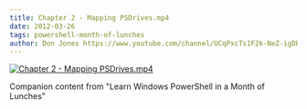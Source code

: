 ```yaml
---
title: Chapter 2 - Mapping PSDrives.mp4
date: 2012-03-26
tags: powershell-month-of-lunches
author: Don Jones https://www.youtube.com/channel/UCqPxcTs1F2k-NeZ-igDHvnQ
---
```


[![Chapter 2 - Mapping PSDrives.mp4](https://i4.ytimg.com/vi/_AiTBoH4IwA/hqdefault.jpg "Chapter 2 - Mapping PSDrives.mp4")](https://www.youtube.com/watch?v=_AiTBoH4IwA)

Companion content from "Learn Windows PowerShell in a Month of Lunches"
